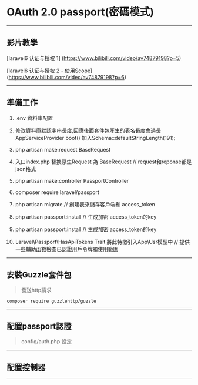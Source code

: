 # OAuth 2.0 passport(密碼模式)

----
## 影片教學
 [laravel6 认证与授权 1]
(https://www.bilibili.com/video/av74879198?p=5)

[laravel6 认证与授权 2 - 使用Scope]
(https://www.bilibili.com/video/av74879198?p=6)


----
## 準備工作
1. .env 資料庫配置
2. 修改資料庫默認字串長度,因應後面套件包產生的表名長度會過長
AppServiceProvider boot() 加入Schema::defaultStringLength(191);

3. php artisan make:request BaseRequest

4. 入口index.php 替換原生Request 為 BaseRequest // request和reponse都是json格式

5. php artisan make:controller PassportController

6. composer require laravel/passport

7. php artisan migrate // 創建表來儲存客戶端和 access_token

8. php artisan passport:install // 生成加密 access_token的key

8. php artisan passport:install // 生成加密 access_token的key

9. Laravel\Passport\HasApiTokens Trait  將此特徵引入App\Usr模型中 // 提供一些輔助函數檢查已認證用戶令牌和使用範圍


----
## 安裝Guzzle套件包
>發送http請求

    composer require guzzlehttp/guzzle

----

## 配置passport認證
>config/auth.php 設定

----

## 配置控制器
> 

----
